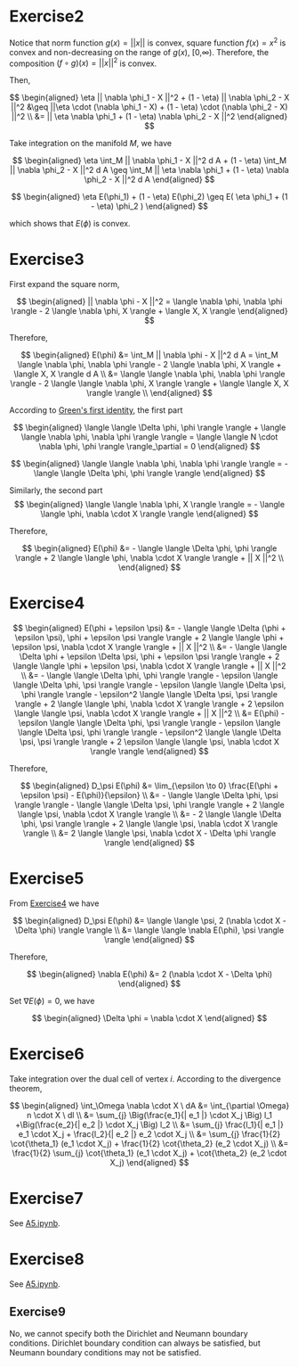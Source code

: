 # Exercise2

Notice that norm function $g(x) = || x ||$ is convex, square function $f(x) = x^2$ is convex and non-decreasing on the range of $g(x)$, [0,$\infty$). Therefore, the composition $(f \circ g) (x) = || x ||^2$ is convex.

Then,

$$
\begin{aligned}
\eta || \nabla \phi_1 - X ||^2 + (1 - \eta) || \nabla \phi_2 - X ||^2 &\geq ||\eta \cdot (\nabla \phi_1 - X) + (1 - \eta) \cdot (\nabla \phi_2 - X) ||^2 \\
&= || \eta \nabla \phi_1 + (1 - \eta) \nabla \phi_2 - X ||^2 
\end{aligned}
$$

Take integration on the manifold $M$, we have

$$
\begin{aligned}
\eta \int_M || \nabla \phi_1 - X ||^2 d A + (1 - \eta) \int_M || \nabla \phi_2 - X ||^2 d A \geq \int_M || \eta \nabla \phi_1 + (1 - \eta) \nabla \phi_2 - X ||^2 d A
\end{aligned}
$$

$$
\begin{aligned}
\eta E(\phi_1) + (1 - \eta) E(\phi_2) \geq E( \eta \phi_1 + (1 - \eta) \phi_2 )
\end{aligned}
$$

which shows that $E(\phi)$ is convex.

# Exercise3

First expand the square norm,

$$
\begin{aligned}
|| \nabla \phi - X ||^2 = \langle \nabla \phi, \nabla \phi \rangle - 2 \langle \nabla \phi, X \rangle + \langle X, X \rangle
\end{aligned}
$$

Therefore,

$$
\begin{aligned}
E(\phi) &= \int_M || \nabla \phi - X ||^2 d A = \int_M \langle \nabla \phi, \nabla \phi \rangle - 2 \langle \nabla \phi, X \rangle + \langle X, X \rangle d A \\
&= \langle \langle \nabla \phi, \nabla \phi \rangle \rangle - 2 \langle \langle \nabla \phi, X \rangle \rangle + \langle \langle X, X \rangle \rangle \\
\end{aligned}
$$

According to [Green's first identity](https://en.wikipedia.org/wiki/Green%27s_identities#On_manifolds), the first part

$$
\begin{aligned}
\langle \langle \Delta \phi, \phi \rangle \rangle + \langle \langle \nabla \phi, \nabla \phi \rangle \rangle = \langle \langle N \cdot \nabla \phi, \phi \rangle \rangle_\partial = 0
\end{aligned}
$$

$$
\begin{aligned}
\langle \langle \nabla \phi, \nabla \phi \rangle \rangle = - \langle \langle \Delta \phi, \phi \rangle \rangle
\end{aligned}
$$

Similarly, the second part
$$
\begin{aligned}
\langle \langle \nabla \phi, X \rangle \rangle = - \langle \langle \phi, \nabla \cdot X \rangle \rangle
\end{aligned}
$$

Therefore,

$$
\begin{aligned}
E(\phi) &= - \langle \langle \Delta \phi, \phi \rangle \rangle + 2 \langle \langle \phi, \nabla \cdot X \rangle \rangle + || X ||^2 \\
\end{aligned}
$$

# Exercise4

$$
\begin{aligned}
E(\phi + \epsilon \psi) &= - \langle \langle \Delta (\phi + \epsilon \psi), \phi + \epsilon \psi \rangle \rangle + 2 \langle \langle \phi + \epsilon \psi, \nabla \cdot X \rangle \rangle + || X ||^2 \\
&= - \langle \langle \Delta \phi + \epsilon \Delta \psi, \phi + \epsilon \psi \rangle \rangle + 2 \langle \langle \phi + \epsilon \psi, \nabla \cdot X \rangle \rangle + || X ||^2 \\
&= - \langle \langle \Delta \phi, \phi \rangle \rangle - \epsilon \langle \langle \Delta \phi, \psi \rangle \rangle - \epsilon \langle \langle \Delta \psi, \phi \rangle \rangle - \epsilon^2 \langle \langle \Delta \psi, \psi \rangle \rangle + 2 \langle \langle \phi, \nabla \cdot X \rangle \rangle + 2 \epsilon \langle \langle \psi, \nabla \cdot X \rangle \rangle + || X ||^2 \\
&= E(\phi) - \epsilon \langle \langle \Delta \phi, \psi \rangle \rangle - \epsilon \langle \langle \Delta \psi, \phi \rangle \rangle - \epsilon^2 \langle \langle \Delta \psi, \psi \rangle \rangle + 2 \epsilon \langle \langle \psi, \nabla \cdot X \rangle \rangle
\end{aligned}
$$

Therefore,

$$
\begin{aligned}
D_\psi E(\phi) &= \lim_{\epsilon \to 0} \frac{E(\phi + \epsilon \psi) - E(\phi)}{\epsilon} \\
&= - \langle \langle \Delta \phi, \psi \rangle \rangle - \langle \langle \Delta \psi, \phi \rangle \rangle + 2 \langle \langle \psi, \nabla \cdot X \rangle \rangle \\
&= - 2 \langle \langle \Delta \phi, \psi \rangle \rangle + 2 \langle \langle \psi, \nabla \cdot X \rangle \rangle \\
&= 2 \langle \langle \psi, \nabla \cdot X - \Delta \phi \rangle \rangle
\end{aligned}
$$

# Exercise5

From [Exercise4](#exercise4) we have

$$
\begin{aligned}
D_\psi E(\phi) &= \langle \langle \psi, 2 (\nabla \cdot X - \Delta \phi) \rangle \rangle \\
&= \langle \langle \nabla E(\phi), \psi \rangle \rangle
\end{aligned}
$$

Therefore,

$$
\begin{aligned}
\nabla E(\phi) &= 2 (\nabla \cdot X - \Delta \phi)
\end{aligned}
$$

Set $\nabla E(\phi) = 0$, we have

$$
\begin{aligned}
\Delta \phi = \nabla \cdot X
\end{aligned}
$$

# Exercise6

Take integration over the dual cell of vertex $i$. According to the divergence theorem,

$$
\begin{aligned}
\int_\Omega \nabla \cdot X \ dA &= \int_{\partial \Omega} n \cdot X \ dl \\
&= \sum_{j} \Big(\frac{e_1}{| e_1 |} \cdot X_j \Big) l_1 +\Big(\frac{e_2}{| e_2 |} \cdot X_j \Big) l_2 \\
&= \sum_{j} \frac{l_1}{| e_1 |} e_1 \cdot X_j + \frac{l_2}{| e_2 |} e_2 \cdot X_j \\
&= \sum_{j} \frac{1}{2} \cot{\theta_1} (e_1 \cdot X_j) + \frac{1}{2} \cot{\theta_2} (e_2 \cdot X_j) \\
&= \frac{1}{2} \sum_{j} \cot{\theta_1} (e_1 \cdot X_j) + \cot{\theta_2} (e_2 \cdot X_j)
\end{aligned}
$$

# Exercise7

See [A5.ipynb](A5.ipynb).

# Exercise8

See [A5.ipynb](A5.ipynb).

## Exercise9

No, we cannot specify both the Dirichlet and Neumann boundary conditions. Dirichlet boundary condition can always be satisfied, but Neumann boundary conditions may not be satisfied.